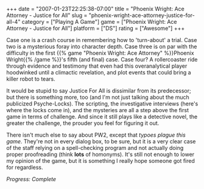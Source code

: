 +++
date = "2007-01-23T22:25:38-07:00"
title = "Phoenix Wright: Ace Attorney - Justice for All"
slug = "phoenix-wright-ace-attorney-justice-for-all-4"
category = ["Playing A Game"]
game = ["Phoenix Wright: Ace Attorney - Justice for All"]
platform = ["DS"]
rating = ["Awesome"]
+++

Case one is a crash course in remembering how to 'turn-about' a trial.  Case two is a mysterious foray into character depth.  Case three is on par with the difficulty in the first {{% game "Phoenix Wright: Ace Attorney" %}}Phoenix Wright{{% /game %}}'s fifth (and final) case.  Case four?  A rollercoaster ride through evidence and testimony that even had this overanalytical player hoodwinked until a climactic revelation, and plot events that could bring a killer robot to tears.

It would be stupid to say Justice For All is dissimilar from its predecessor; but there is something more, too (and I'm not just talking about the much publicized Psyche-Locks).  The scripting, the investigative interviews (here's where the locks come in), and the mysteries are all a step above the first game in terms of challenge.  And since it still plays like a detective novel, the greater the challenge, the prouder you feel for figuring it out.

There isn't much else to say about PW2, except that <i>typoes plague this game</i>.  They're not in every dialog box, to be sure, but it is a very clear case of the staff relying on a spell-checking program and not actually doing proper proofreading (think <b>lots</b> of homonyms).  It's still not enough to lower my opinion of the game, but it is something I really hope someone got fired for regardless.

<i>Progress: Complete</i>